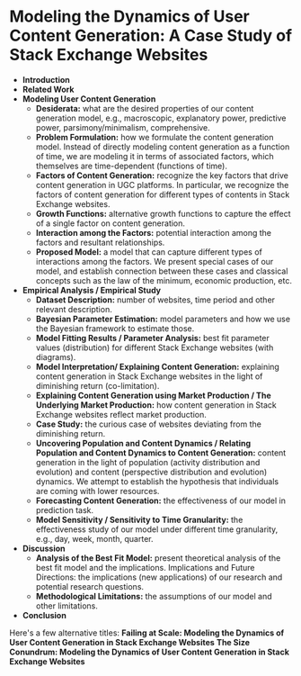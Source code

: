 # Modeling the Dynamics of User Content Generation: A Case Study of Stack Exchange Websites

- **Introduction**
- **Related Work**
- **Modeling User Content Generation**
  - **Desiderata:** what are the desired properties of our content generation model, e.g., macroscopic, explanatory power, predictive power, parsimony/minimalism, comprehensive.
  - **Problem Formulation:** how we formulate the content generation model. Instead of directly modeling content generation as a function of time, we are modeling it in terms of associated factors, which themselves are time-dependent (functions of time).
  - **Factors of Content Generation:** recognize the key factors that drive content generation in UGC platforms. In particular, we recognize the factors of content generation for different types of contents in Stack Exchange websites. 
  - **Growth Functions:** alternative growth functions to capture the effect of a single factor on content generation. 
  - **Interaction among the Factors:** potential interaction among the factors and resultant relationships. 
  - **Proposed Model:** a model that can capture different types of  interactions among the factors. We present special cases of our model, and establish connection between these cases and classical concepts such as the law of the minimum, economic production, etc.
- **Empirical Analysis / Empirical Study**
  - **Dataset Description:** number of websites, time period and other relevant description.
  - **Bayesian Parameter Estimation:** model parameters and how we use the Bayesian framework to estimate those.
  - **Model Fitting Results / Parameter Analysis:** best fit parameter values (distribution)  for different Stack Exchange websites (with diagrams).
  - **Model Interpretation/ Explaining Content Generation:** explaining content generation in Stack Exchange websites in the light of diminishing return (co-limitation). 
  - **Explaining Content Generation using Market Production / The Underlying Market Production:** how content generation in Stack Exchange websites reflect market production.
  - **Case Study:** the curious case of websites deviating from the diminishing return.
  - **Uncovering Population and Content Dynamics / Relating Population and Content Dynamics to Content Generation:** content generation in the light of population (activity distribution and evolution) and content (perspective distribution and evolution) dynamics. We attempt to establish the hypothesis that individuals are coming with lower resources.
  - **Forecasting Content Generation:** the effectiveness of our model in prediction task.
  - **Model Sensitivity / Sensitivity to Time Granularity:** the effectiveness study of our model under different time granularity, e.g., day, week, month, quarter.
- **Discussion**
  - **Analysis of the Best Fit Model:** present theoretical analysis of the best fit model and the implications.
Implications and Future Directions: the implications (new applications) of our research and potential research questions. 
  - **Methodological Limitations:** the assumptions of our model and other limitations.
- **Conclusion**

Here's a few alternative titles:
**Failing at Scale: Modeling the Dynamics of User Content Generation in Stack Exchange Websites**
**The Size Conundrum: Modeling the Dynamics of User Content Generation in Stack Exchange Websites**
